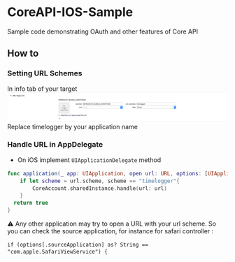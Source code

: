 # CoreAPI-IOS-Sample
Sample code demonstrating OAuth and other features of Core API

## How to
### Setting URL Schemes
In info tab of your target
![Image](Assets/URLSchemes.png "Image")
Replace timelogger by your application name

### Handle URL in AppDelegate
- On iOS implement `UIApplicationDelegate` method
```swift
func application(_ app: UIApplication, open url: URL, options: [UIApplication.OpenURLOptionsKey  : Any] = [:]) -> Bool {
    if let scheme = url.scheme, scheme == "timelogger"{
        CoreAccount.sharedInstance.handle(url: url)
    }
  return true
}
```
:warning: Any other application may try to open a URL with your url scheme. So you can check the source application, for instance for safari controller :
```
if (options[.sourceApplication] as? String == "com.apple.SafariViewService") {
```
